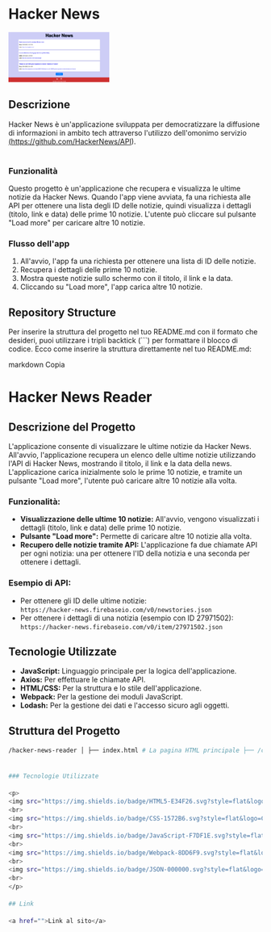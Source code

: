 #  Hacker News


<img src="./Assets/Img/Hackernews.png" width="200" />


## Descrizione
Hacker News è un'applicazione sviluppata per democratizzare la diffusione di informazioni in ambito tech attraverso l'utilizzo dell'omonimo servizio <a href="https://github.com/HackerNews/API">(https://github.com/HackerNews/API).</a><br />
<br />

### Funzionalità

Questo progetto è un'applicazione che recupera e visualizza le ultime notizie da Hacker News. Quando l'app viene avviata, fa una richiesta alle API per ottenere una lista degli ID delle notizie, quindi visualizza i dettagli (titolo, link e data) delle prime 10 notizie. L'utente può cliccare sul pulsante "Load more" per caricare altre 10 notizie.

### Flusso dell'app

1. All'avvio, l'app fa una richiesta per ottenere una lista di ID delle notizie.
2. Recupera i dettagli delle prime 10 notizie.
3. Mostra queste notizie sullo schermo con il titolo, il link e la data.
4. Cliccando su "Load more", l'app carica altre 10 notizie.

## Repository Structure

Per inserire la struttura del progetto nel tuo README.md con il formato che desideri, puoi utilizzare i tripli backtick (```) per formattare il blocco di codice. Ecco come inserire la struttura direttamente nel tuo README.md:

markdown
Copia
# Hacker News Reader

## Descrizione del Progetto

L'applicazione consente di visualizzare le ultime notizie da Hacker News. All'avvio, l'applicazione recupera un elenco delle ultime notizie utilizzando l'API di Hacker News, mostrando il titolo, il link e la data della news. L'applicazione carica inizialmente solo le prime 10 notizie, e tramite un pulsante "Load more", l'utente può caricare altre 10 notizie alla volta.

### Funzionalità:
- **Visualizzazione delle ultime 10 notizie:** All'avvio, vengono visualizzati i dettagli (titolo, link e data) delle prime 10 notizie.
- **Pulsante "Load more":** Permette di caricare altre 10 notizie alla volta.
- **Recupero delle notizie tramite API:** L'applicazione fa due chiamate API per ogni notizia: una per ottenere l'ID della notizia e una seconda per ottenere i dettagli.
  
### Esempio di API:
- Per ottenere gli ID delle ultime notizie:  
  `https://hacker-news.firebaseio.com/v0/newstories.json`
- Per ottenere i dettagli di una notizia (esempio con ID 27971502):  
  `https://hacker-news.firebaseio.com/v0/item/27971502.json`

## Tecnologie Utilizzate

- **JavaScript:** Linguaggio principale per la logica dell'applicazione.
- **Axios:** Per effettuare le chiamate API.
- **HTML/CSS:** Per la struttura e lo stile dell'applicazione.
- **Webpack:** Per la gestione dei moduli JavaScript.
- **Lodash:** Per la gestione dei dati e l'accesso sicuro agli oggetti.

## Struttura del Progetto
```sh
/hacker-news-reader │ ├── index.html # La pagina HTML principale ├── /css │ └── style.css # Stili dell'applicazione ├── /js │ └── app.js # Logica JavaScript per l'applicazione │ └── api.js # Funzioni per le chiamate API (comunicazione con Hacker News) ├── /img # Cartella per le immagini (se necessarie) ├── README.md # Questo file che descrive il progetto └── package.json # Dipendenze e configurazioni di progetto     


### Tecnologie Utilizzate

<p>
<img src="https://img.shields.io/badge/HTML5-E34F26.svg?style=flat&logo=HTML5&logoColor=white" alt="HTML5">
<br>
<img src="https://img.shields.io/badge/CSS-1572B6.svg?style=flat&logo=CSS3&logoColor=white" alt="CSS">
<br>
<img src="https://img.shields.io/badge/JavaScript-F7DF1E.svg?style=flat&logo=JavaScript&logoColor=black" alt="JavaScript">
<br>
<img src="https://img.shields.io/badge/Webpack-8DD6F9.svg?style=flat&logo=Webpack&logoColor=black" alt="Webpack">
<br>
<img src="https://img.shields.io/badge/JSON-000000.svg?style=flat&logo=JSON&logoColor=white" alt="JSON">
<br>
</p>

## Link

<a href="">Link al sito</a>


